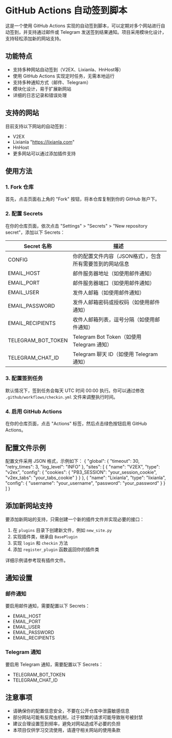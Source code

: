 # GitHub Actions 自动签到脚本

这是一个使用 GitHub Actions 实现的自动签到脚本，可以定期对多个网站进行自动签到，并支持通过邮件或 Telegram 发送签到结果通知。项目采用模块化设计，支持轻松添加新的网站支持。

## 功能特点

- 支持多种网站自动签到（V2EX、Lixianla、HnHost等）
- 使用 GitHub Actions 实现定时任务，无需本地运行
- 支持多种通知方式（邮件、Telegram）
- 模块化设计，易于扩展新网站
- 详细的日志记录和错误处理

## 支持的网站

目前支持以下网站的自动签到：
- V2EX
- Lixianla "https://lixianla.com"
- HnHost
- 更多网站可以通过添加插件支持

## 使用方法

### 1. Fork 仓库

首先，点击页面右上角的 "Fork" 按钮，将本仓库复制到你的 GitHub 账户下。

### 2. 配置 Secrets

在你的仓库页面，依次点击 "Settings" > "Secrets" > "New repository secret"，添加以下 Secrets：

| Secret 名称          | 描述                                                                 |
|----------------------|---------------------------------------------------------------------|
| CONFIG               | 你的配置文件内容（JSON格式），包含所有需要签到的网站信息                          |
| EMAIL_HOST           | 邮件服务器地址（如使用邮件通知）                                       |
| EMAIL_PORT           | 邮件服务器端口（如使用邮件通知）                                       |
| EMAIL_USER           | 发件人邮箱（如使用邮件通知）                                         |
| EMAIL_PASSWORD       | 发件人邮箱密码或授权码（如使用邮件通知）                               |
| EMAIL_RECIPIENTS     | 收件人邮箱列表，逗号分隔（如使用邮件通知）                              |
| TELEGRAM_BOT_TOKEN   | Telegram Bot Token（如使用 Telegram 通知）                            |
| TELEGRAM_CHAT_ID     | Telegram 聊天 ID（如使用 Telegram 通知）                              |

### 3. 配置签到任务

默认情况下，签到任务会每天 UTC 时间 00:00 执行。你可以通过修改 `.github/workflows/checkin.yml` 文件来调整执行时间。

### 4. 启用 GitHub Actions

在你的仓库页面，点击 "Actions" 标签，然后点击绿色按钮启用 GitHub Actions。

## 配置文件示例

配置文件采用 JSON 格式，示例如下：
{
    "global": {
        "timeout": 30,
        "retry_times": 3,
        "log_level": "INFO"
    },
    "sites": [
        {
            "name": "V2EX",
            "type": "v2ex",
            "config": {
                "cookies": {
                    "PB3_SESSION": "your_session_cookie",
                    "v2ex_tabs": "your_tabs_cookie"
                }
            }
        },
        {
            "name": "Lixianla",
            "type": "lixianla",
            "config": {
                "username": "your_username",
                "password": "your_password"
            }
        }
    ]
}
## 添加新网站支持

要添加新网站的支持，只需创建一个新的插件文件并实现必要的接口：

1. 在 `plugins` 目录下创建新文件，例如 `new_site.py`
2. 实现插件类，继承自 `BasePlugin`
3. 实现 `login` 和 `checkin` 方法
4. 添加 `register_plugin` 函数返回你的插件类

详细示例请参考现有插件文件。

## 通知设置

### 邮件通知

要启用邮件通知，需要配置以下 Secrets：
- EMAIL_HOST
- EMAIL_PORT
- EMAIL_USER
- EMAIL_PASSWORD
- EMAIL_RECIPIENTS

### Telegram 通知

要启用 Telegram 通知，需要配置以下 Secrets：
- TELEGRAM_BOT_TOKEN
- TELEGRAM_CHAT_ID

## 注意事项

- 请确保你的配置信息安全，不要在公开仓库中泄露敏感信息
- 部分网站可能有反爬虫机制，过于频繁的请求可能导致账号被封禁
- 建议合理设置签到频率，避免对网站造成不必要的负担
- 本项目仅供学习交流使用，请遵守相关网站的使用条款
    
